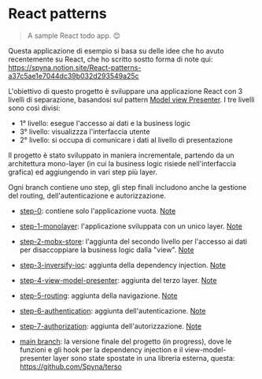 # React patterns

> A sample React todo app. 😊

Questa applicazione di esempio si basa su delle idee che ho avuto recentemente su React, che ho scritto sostto forma di note qui: https://spyna.notion.site/React-patterns-a37c5ae1e7044dc39b032d293549a25c

L'obiettivo di questo progetto è sviluppare una applicazione React con 3 livelli di separazione, basandosi sul pattern [Model view Presenter](https://en.wikipedia.org/wiki/Model%E2%80%93view%E2%80%93presenter). I tre livelli sono così divisi:
* 1° livello: esegue l'accesso ai dati e la business logic
* 3° livello: visualizzza l'interfaccia utente
* 2° livello: si occupa di comunicare i dati al livello di presentazione


Il progetto è stato sviluppato in maniera incrementale, partendo da un architettura mono-layer (in cui la business logic risiede nell'interfaccia grafica) ed aggiungendo in vari step più layer. 


Ogni branch contiene uno step, gli step finali includono anche la gestione del routing, dell'autenticazione e autorizzazione.

* [step-0](https://github.com/Spyna/react-patterns/tree/step-0): contiene solo l'applicazione vuota. [Note](https://spyna.notion.site/React-patterns-a37c5ae1e7044dc39b032d293549a25c#1530532f82f74928a9a634cd05b6cbde)

* [step-1-monolayer](https://github.com/Spyna/react-patterns/tree/step-1-monolayer): l'applicazione sviluppata con un unico layer. [Note](https://spyna.notion.site/React-patterns-a37c5ae1e7044dc39b032d293549a25c#e802d542b9884d5ca02b37a7a4c64179)

* [step-2-mobx-store](https://github.com/Spyna/react-patterns/tree/step-2-mobx-store): l'aggiunta del secondo livello per l'accesso ai dati per disaccoppiare la business logic dalla "view". [Note](https://spyna.notion.site/React-patterns-a37c5ae1e7044dc39b032d293549a25c#13fa31ef0b294a0ba470f226b48d1136)

* [step-3-inversify-ioc](https://github.com/Spyna/react-patterns/tree/step-3-inversify-ioc): aggiunta della dependency injection. [Note](https://spyna.notion.site/React-patterns-a37c5ae1e7044dc39b032d293549a25c#2abc1c1a945e4354ab1f59b34f6882ab)

* [step-4-view-model-presenter](https://github.com/Spyna/react-patterns/tree/step-4-view-model-presenter): aggiunta del terzo layer. [Note](https://spyna.notion.site/React-patterns-a37c5ae1e7044dc39b032d293549a25c#f34b0018ded5425fa308935669497652)

* [step-5-routing](https://github.com/Spyna/react-patterns/tree/step-5-routing): aggiunta della navigazione. [Note](https://spyna.notion.site/React-patterns-a37c5ae1e7044dc39b032d293549a25c#a8f471a3bd274b3391b4696fd64925ad)

* [step-6-authentication](https://github.com/Spyna/react-patterns/tree/step-6-authentication): aggiunta dell'autenticazione. [Note](https://spyna.notion.site/React-patterns-a37c5ae1e7044dc39b032d293549a25c#bd1e3b5a92b84c47a252a66a2568b28d)

* [step-7-authorization](https://github.com/Spyna/react-patterns/tree/step-7-authorization): aggiunta dell'autorizzazione. [Note](https://spyna.notion.site/React-patterns-a37c5ae1e7044dc39b032d293549a25c#01f971ee22704b91b6095e26266e54d2)

* [main branch](https://github.com/Spyna/react-patterns): la versione finale del progetto (in progress), dove le funzioni e gli hook per la dependency injection e il view-model-presenter layer sono state spostate in una libreria esterna, questa: https://github.com/Spyna/terso 

